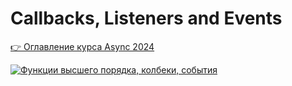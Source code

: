 # Callbacks, Listeners and Events

[👉 Оглавление курса Async 2024](https://github.com/HowProgrammingWorks/Index/blob/master/Courses/Async-2024.md)

[![Функции высшего порядка, колбеки, события](https://img.youtube.com/vi/1vqATwbGHnc/0.jpg)](https://youtu.be/1vqATwbGHnc)
